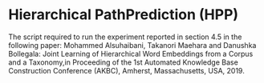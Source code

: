 # Hierarchical PathPrediction (HPP)
The script required to run the experiment reported in section 4.5 in the following paper:
Mohammed Alsuhaibani, Takanori Maehara and Danushka Bollegala: Joint Learning of Hierarchical Word Embeddings from a Corpus and a Taxonomy,in Proceeding of the 1st Automated Knowledge Base Construction Conference (AKBC), Amherst, Massachusetts, USA, 2019.
